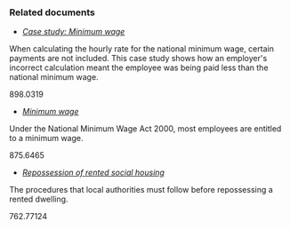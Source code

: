 ###  Related documents

  * [ _Case study: Minimum wage_ ](/en/employment/employment-rights-and-conditions/pay-and-employment/case-study-minimum-wage/)

When calculating the hourly rate for the national minimum wage, certain
payments are not included. This case study shows how an employer's incorrect
calculation meant the employee was being paid less than the national minimum
wage.

898.0319

  * [ _Minimum wage_ ](/en/employment/employment-rights-and-conditions/pay-and-employment/minimum-wage/)

Under the National Minimum Wage Act 2000, most employees are entitled to a
minimum wage.

875.6465

  * [ _Repossession of rented social housing_ ](/en/housing/local-authority-and-social-housing/repossession-of-rented-social-housing/)

The procedures that local authorities must follow before repossessing a rented
dwelling.

762.77124
